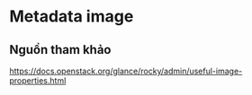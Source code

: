 # Metadata image

## Nguồn tham khảo

https://docs.openstack.org/glance/rocky/admin/useful-image-properties.html